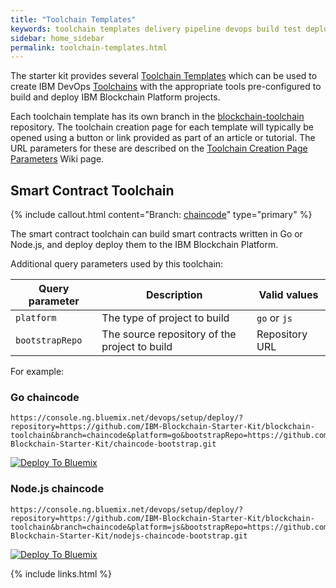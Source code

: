 ```yaml
---
title: "Toolchain Templates"
keywords: toolchain templates delivery pipeline devops build test deploy environment variables IBM Cloud
sidebar: home_sidebar
permalink: toolchain-templates.html
---
```


The starter kit provides several [Toolchain Templates](https://github.com/open-toolchain/sdk/wiki/Toolchain-Templates) which can be used to create IBM DevOps [Toolchains](https://console.bluemix.net/docs/services/ContinuousDelivery/toolchains_about.html#toolchains_about) with the appropriate tools pre-configured to build and deploy IBM Blockchain Platform projects.

Each toolchain template has its own branch in the [blockchain-toolchain](https://github.com/IBM-Blockchain-Starter-Kit/blockchain-toolchain) repository. The toolchain creation page for each template will typically be opened using a button or link provided as part of an article or tutorial. The URL parameters for these are described on the [Toolchain Creation Page Parameters](https://github.com/open-toolchain/sdk/wiki/Toolchain-Creation-Page-Parameters) Wiki page.

## Smart Contract Toolchain

{% include callout.html content="Branch: <a href='https://github.com/IBM-Blockchain-Starter-Kit/blockchain-toolchain/tree/chaincode'>chaincode</a>" type="primary" %} 

The smart contract toolchain can build smart contracts written in Go or Node.js, and deploy deploy them to the IBM Blockchain Platform.

Additional query parameters used by this toolchain:

Query parameter | Description | Valid values
---- | ---- | ----
`platform` | The type of project to build | `go` or `js`
`bootstrapRepo` | The source repository of the project to build | Repository URL

For example:

### Go chaincode

```
https://console.ng.bluemix.net/devops/setup/deploy/?repository=https://github.com/IBM-Blockchain-Starter-Kit/blockchain-toolchain&branch=chaincode&platform=go&bootstrapRepo=https://github.com/IBM-Blockchain-Starter-Kit/chaincode-bootstrap.git
```

[![Deploy To Bluemix](https://console.ng.bluemix.net/devops/graphics/create_toolchain_button.png)](https://console.ng.bluemix.net/devops/setup/deploy/?repository=https://github.com/IBM-Blockchain-Starter-Kit/blockchain-toolchain&branch=chaincode&platform=go&bootstrapRepo=https://github.com/IBM-Blockchain-Starter-Kit/chaincode-bootstrap.git)

### Node.js chaincode

```
https://console.ng.bluemix.net/devops/setup/deploy/?repository=https://github.com/IBM-Blockchain-Starter-Kit/blockchain-toolchain&branch=chaincode&platform=js&bootstrapRepo=https://github.com/IBM-Blockchain-Starter-Kit/nodejs-chaincode-bootstrap.git
```

[![Deploy To Bluemix](https://console.ng.bluemix.net/devops/graphics/create_toolchain_button.png)](https://console.ng.bluemix.net/devops/setup/deploy/?repository=https://github.com/IBM-Blockchain-Starter-Kit/blockchain-toolchain&branch=chaincode&platform=js&bootstrapRepo=https://github.com/IBM-Blockchain-Starter-Kit/nodejs-chaincode-bootstrap.git)


{% include links.html %}
